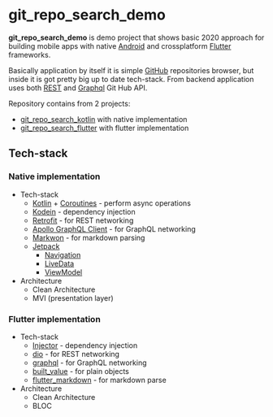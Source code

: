 # git_repo_search_demo
**git_repo_search_demo** is demo project that shows basic 2020 approach for building 
mobile apps with native [Android](https://www.android.com/) and crossplatform 
[Flutter](https://flutter.dev/) frameworks.

Basically application by itself it is simple [GitHub](https://github.com/) repositories 
browser, but inside it is got pretty big up to date tech-stack. 
From backend application uses both [REST](https://developer.github.com/v3/) and 
[Graphql](https://developer.github.com/v4/) Git Hub API.

Repository contains from 2 projects:
* [git_repo_search_kotlin](https://github.com/bugDim88/git_repo_search_demo/tree/master/git_repo_searcher_kotlin)
 with native implementation
* [git_repo_search_flutter](https://github.com/bugDim88/git_repo_search_demo/tree/master/git_repo_searcher_flutter)
 with flutter implementation

## Tech-stack
### Native implementation
* Tech-stack
  * [Kotlin](https://kotlinlang.org/) + [Coroutines](https://kotlinlang.org/docs/reference/coroutines-overview.html) - perform async operations
  * [Kodein](https://kodein.org/Kodein-DI/) - dependency injection
  * [Retrofit](https://square.github.io/retrofit/) - for REST networking
  * [Apollo GraphQL Client](https://www.apollographql.com/docs/android/essentials/get-started/) - for GraphQL networking
  * [Markwon](https://noties.io/Markwon/) - for markdown parsing
  * [Jetpack](https://developer.android.com/jetpack)
    * [Navigation](https://developer.android.com/guide/navigation/)
    * [LiveData](https://developer.android.com/topic/libraries/architecture/livedata)
    * [ViewModel](https://developer.android.com/topic/libraries/architecture/viewmodel)
 * Architecture
   * Clean Architecture
   * MVI (presentation layer)
### Flutter implementation
* Tech-stack
  * [Injector](https://pub.dev/packages/injector) - dependency injection
  * [dio](https://pub.dev/packages/dio) - for REST networking
  * [graphql](https://pub.dev/packages/graphql) - for GraphQL networking
  * [built_value](https://pub.dev/packages/built_value) - for plain objects
  * [flutter_markdown](https://pub.dev/packages/flutter_markdown) - for markdown parse
* Architecture
  * Clean Architecture
  * BLOC
    
